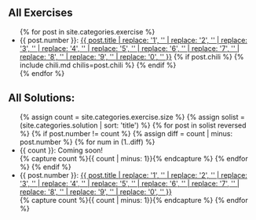 <div class="left">
<h2 class="midheader"> All Exercises</h2>
<ul>
  {% for post in site.categories.exercise %}
    <li>
      {{ post.number }}: <a href="{{ site.baseurl }}{{ post.url }}">{{ post.title | replace: '1', '' | replace: '2', '' | replace: '3', '' | replace: '4', '' | replace: '5', ''  | replace: '6', '' | replace: '7', '' | replace: '8', ''  | replace: '9', ''  | replace: '0', '' }}</a>
      {% if post.chili %}
        {% include chili.md chilis=post.chili %}
      {% endif %}
    </li>
  {% endfor %}
</ul>
</div>

<div class="right">
<h2 class="midheader"> All Solutions: </h2>
<ul>
  {% assign count = site.categories.exercise.size %}
  {% assign solist = (site.categories.solution | sort: 'title') %}
  {% for post in solist reversed %}
    {% if post.number != count %}
        {% assign diff = count | minus: post.number %}
        {% for num in (1..diff) %}
          <li>{{ count }}: Coming soon!</li>
          {% capture count %}{{ count | minus: 1}}{% endcapture %}
        {% endfor %}
    {% endif %}
    <li>{{ post.number }}: <a href="{{ site.baseurl }}{{ post.url }}">{{ post.title | replace: '1', '' | replace: '2', '' | replace: '3', '' | replace: '4', '' | replace: '5', ''  | replace: '6', '' | replace: '7', '' | replace: '8', ''  | replace: '9', ''  | replace: '0', '' }}</a></li>
    {% capture count %}{{ count | minus: 1}}{% endcapture %}
  {% endfor %}
</ul>
</div>